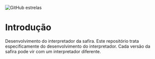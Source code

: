 ![GitHub estrelas](https://img.shields.io/github/stars/safira-lang/safira)

# Introdução

Desenvolvimento do interpretador da safira. Este repositório trata especificamente do desenvolvimento do interpretador. Cada versão da safira pode vir com um interpretador diferente.

